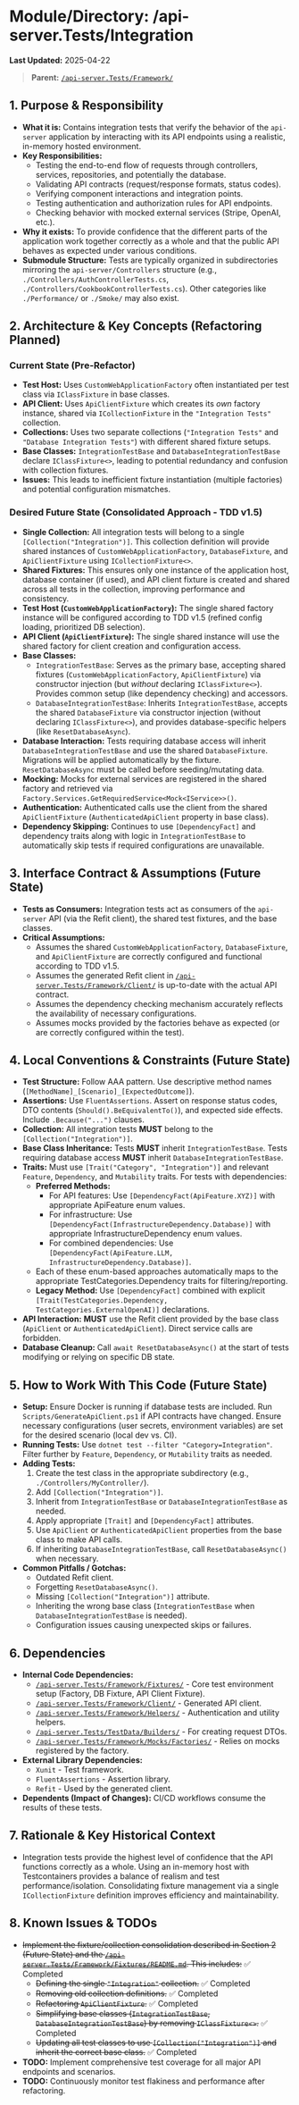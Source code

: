 # Module/Directory: /api-server.Tests/Integration

**Last Updated:** 2025-04-22

> **Parent:** [`/api-server.Tests/Framework/`](../README.md)

## 1. Purpose & Responsibility

* **What it is:** Contains integration tests that verify the behavior of the `api-server` application by interacting with its API endpoints using a realistic, in-memory hosted environment.
* **Key Responsibilities:**
  * Testing the end-to-end flow of requests through controllers, services, repositories, and potentially the database.
  * Validating API contracts (request/response formats, status codes).
  * Verifying component interactions and integration points.
  * Testing authentication and authorization rules for API endpoints.
  * Checking behavior with mocked external services (Stripe, OpenAI, etc.).
* **Why it exists:** To provide confidence that the different parts of the application work together correctly as a whole and that the public API behaves as expected under various conditions.
* **Submodule Structure:** Tests are typically organized in subdirectories mirroring the `api-server/Controllers` structure (e.g., `./Controllers/AuthControllerTests.cs`, `./Controllers/CookbookControllerTests.cs`). Other categories like `./Performance/` or `./Smoke/` may also exist.

## 2. Architecture & Key Concepts (Refactoring Planned)

### Current State (Pre-Refactor)

* **Test Host:** Uses `CustomWebApplicationFactory` often instantiated per test class via `IClassFixture` in base classes.
* **API Client:** Uses `ApiClientFixture` which creates its *own* factory instance, shared via `ICollectionFixture` in the `"Integration Tests"` collection.
* **Collections:** Uses two separate collections (`"Integration Tests"` and `"Database Integration Tests"`) with different shared fixture setups.
* **Base Classes:** `IntegrationTestBase` and `DatabaseIntegrationTestBase` declare `IClassFixture<>`, leading to potential redundancy and confusion with collection fixtures.
* **Issues:** This leads to inefficient fixture instantiation (multiple factories) and potential configuration mismatches.

### Desired Future State (Consolidated Approach - TDD v1.5)

* **Single Collection:** All integration tests will belong to a single `[Collection("Integration")]`. This collection definition will provide shared instances of `CustomWebApplicationFactory`, `DatabaseFixture`, and `ApiClientFixture` using `ICollectionFixture<>`.
* **Shared Fixtures:** This ensures only one instance of the application host, database container (if used), and API client fixture is created and shared across all tests in the collection, improving performance and consistency.
* **Test Host (`CustomWebApplicationFactory`):** The single shared factory instance will be configured according to TDD v1.5 (refined config loading, prioritized DB selection).
* **API Client (`ApiClientFixture`):** The single shared instance will use the shared factory for client creation and configuration access.
* **Base Classes:**
  * `IntegrationTestBase`: Serves as the primary base, accepting shared fixtures (`CustomWebApplicationFactory`, `ApiClientFixture`) via constructor injection (but *without* declaring `IClassFixture<>`). Provides common setup (like dependency checking) and accessors.
  * `DatabaseIntegrationTestBase`: Inherits `IntegrationTestBase`, accepts the shared `DatabaseFixture` via constructor injection (without declaring `IClassFixture<>`), and provides database-specific helpers (like `ResetDatabaseAsync`).
* **Database Interaction:** Tests requiring database access will inherit `DatabaseIntegrationTestBase` and use the shared `DatabaseFixture`. Migrations will be applied automatically by the fixture. `ResetDatabaseAsync` must be called before seeding/mutating data.
* **Mocking:** Mocks for external services are registered in the shared factory and retrieved via `Factory.Services.GetRequiredService<Mock<IService>>()`.
* **Authentication:** Authenticated calls use the client from the shared `ApiClientFixture` (`AuthenticatedApiClient` property in base class).
* **Dependency Skipping:** Continues to use `[DependencyFact]` and dependency traits along with logic in `IntegrationTestBase` to automatically skip tests if required configurations are unavailable.

## 3. Interface Contract & Assumptions (Future State)

* **Tests as Consumers:** Integration tests act as consumers of the `api-server` API (via the Refit client), the shared test fixtures, and the base classes.
* **Critical Assumptions:**
  * Assumes the shared `CustomWebApplicationFactory`, `DatabaseFixture`, and `ApiClientFixture` are correctly configured and functional according to TDD v1.5.
  * Assumes the generated Refit client in [`/api-server.Tests/Framework/Client/`](../Client/README.md) is up-to-date with the actual API contract.
  * Assumes the dependency checking mechanism accurately reflects the availability of necessary configurations.
  * Assumes mocks provided by the factories behave as expected (or are correctly configured within the test).

## 4. Local Conventions & Constraints (Future State)

* **Test Structure:** Follow AAA pattern. Use descriptive method names (`[MethodName]_[Scenario]_[ExpectedOutcome]`).
* **Assertions:** Use `FluentAssertions`. Assert on response status codes, DTO contents (`Should().BeEquivalentTo()`), and expected side effects. Include `.Because("...")` clauses.
* **Collection:** All integration tests **MUST** belong to the `[Collection("Integration")]`.
* **Base Class Inheritance:** Tests **MUST** inherit `IntegrationTestBase`. Tests requiring database access **MUST** inherit `DatabaseIntegrationTestBase`.
* **Traits:** Must use `[Trait("Category", "Integration")]` and relevant `Feature`, `Dependency`, and `Mutability` traits. For tests with dependencies:
  * **Preferred Methods:**
    * For API features: Use `[DependencyFact(ApiFeature.XYZ)]` with appropriate ApiFeature enum values.
    * For infrastructure: Use `[DependencyFact(InfrastructureDependency.Database)]` with appropriate InfrastructureDependency enum values.
    * For combined dependencies: Use `[DependencyFact(ApiFeature.LLM, InfrastructureDependency.Database)]`.
  * Each of these enum-based approaches automatically maps to the appropriate TestCategories.Dependency traits for filtering/reporting.
  * **Legacy Method:** Use `[DependencyFact]` combined with explicit `[Trait(TestCategories.Dependency, TestCategories.ExternalOpenAI)]` declarations.
* **API Interaction:** **MUST** use the Refit client provided by the base class (`ApiClient` or `AuthenticatedApiClient`). Direct service calls are forbidden.
* **Database Cleanup:** Call `await ResetDatabaseAsync()` at the start of tests modifying or relying on specific DB state.

## 5. How to Work With This Code (Future State)

* **Setup:** Ensure Docker is running if database tests are included. Run `Scripts/GenerateApiClient.ps1` if API contracts have changed. Ensure necessary configurations (user secrets, environment variables) are set for the desired scenario (local dev vs. CI).
* **Running Tests:** Use `dotnet test --filter "Category=Integration"`. Filter further by `Feature`, `Dependency`, or `Mutability` traits as needed.
* **Adding Tests:**
  1.  Create the test class in the appropriate subdirectory (e.g., `./Controllers/MyController/`).
  2.  Add `[Collection("Integration")]`.
  3.  Inherit from `IntegrationTestBase` or `DatabaseIntegrationTestBase` as needed.
  4.  Apply appropriate `[Trait]` and `[DependencyFact]` attributes.
  5.  Use `ApiClient` or `AuthenticatedApiClient` properties from the base class to make API calls.
  6.  If inheriting `DatabaseIntegrationTestBase`, call `ResetDatabaseAsync()` when necessary.
* **Common Pitfalls / Gotchas:**
  * Outdated Refit client.
  * Forgetting `ResetDatabaseAsync()`.
  * Missing `[Collection("Integration")]` attribute.
  * Inheriting the wrong base class (`IntegrationTestBase` when `DatabaseIntegrationTestBase` is needed).
  * Configuration issues causing unexpected skips or failures.

## 6. Dependencies

* **Internal Code Dependencies:**
  * [`/api-server.Tests/Framework/Fixtures/`](../Fixtures/README.md) - Core test environment setup (Factory, DB Fixture, API Client Fixture).
  * [`/api-server.Tests/Framework/Client/`](../Client/README.md) - Generated API client.
  * [`/api-server.Tests/Framework/Helpers/`](../Helpers/README.md) - Authentication and utility helpers.
  * [`/api-server.Tests/TestData/Builders/`](../../TestData/Builders/README.md) - For creating request DTOs.
  * [`/api-server.Tests/Framework/Mocks/Factories/`](../Mocks/Factories/README.md) - Relies on mocks registered by the factory.
* **External Library Dependencies:**
  * `Xunit` - Test framework.
  * `FluentAssertions` - Assertion library.
  * `Refit` - Used by the generated client.
* **Dependents (Impact of Changes):** CI/CD workflows consume the results of these tests.

## 7. Rationale & Key Historical Context

* Integration tests provide the highest level of confidence that the API functions correctly as a whole. Using an in-memory host with Testcontainers provides a balance of realism and test performance/isolation. Consolidating fixture management via a single `ICollectionFixture` definition improves efficiency and maintainability.

## 8. Known Issues & TODOs

* ~~Implement the fixture/collection consolidation described in Section 2 (Future State) and the [`/api-server.Tests/Framework/Fixtures/README.md`](../Fixtures/README.md). This includes:~~ ✅ Completed
  * ~~Defining the single `"Integration"` collection.~~ ✅ Completed
  * ~~Removing old collection definitions.~~ ✅ Completed
  * ~~Refactoring `ApiClientFixture`.~~ ✅ Completed
  * ~~Simplifying base classes (`IntegrationTestBase`, `DatabaseIntegrationTestBase`) by removing `IClassFixture<>`.~~ ✅ Completed
  * ~~Updating all test classes to use `[Collection("Integration")]` and inherit the correct base class.~~ ✅ Completed
* **TODO:** Implement comprehensive test coverage for all major API endpoints and scenarios.
* **TODO:** Continuously monitor test flakiness and performance after refactoring.

